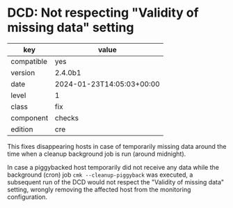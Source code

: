 [//]: # (werk v2)
# DCD: Not respecting "Validity of missing data" setting

key        | value
---------- | ---
compatible | yes
version    | 2.4.0b1
date       | 2024-01-23T14:05:03+00:00
level      | 1
class      | fix
component  | checks
edition    | cre

This fixes disappearing hosts in case of temporarily missing data around the time when
a cleanup background job is run (around midnight).

In case a piggybacked host temporarily did not receive any data while the background
(cron) job <code>cmk --cleanup-piggyback</code> was executed, a subsequent run of the DCD would not
respect the "Validity of missing data" setting, wrongly removing the affected host
from the monitoring configuration.